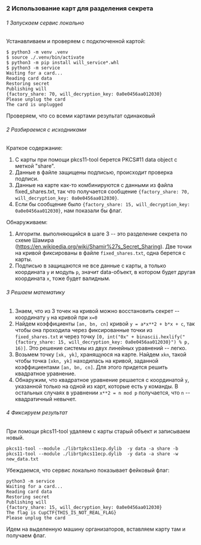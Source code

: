 ### 2 Использование карт для разделения секрета

###### 1 Запускаем сервис локально

Устанавливаем и проверяем с подключенной картой:

```
$ python3 -m venv .venv
$ source ./.venv/bin/activate
$ python3 -m pip install will_service*.whl
$ python3 -m service
Waiting for a card...
Reading card data
Restoring secret
Publishing will
{factory_share: 70, will_decryption_key: 0a0e0456aa012030}
Please unplug the card
The card is unplugged
```

Проверяем, что со всеми картами результат одинаковый

###### 2 Разбираемся с исходниками

Краткое содержание:
1. С карты при помощи pkcs11-tool берется PKCS#11 data object с меткой "share".
2. Данные в файле защищены подписью, происходит проверка подписи.
3. Данные на карте как-то комбинируются с данными из файла fixed_shares.txt, так что получается сообщение `{factory_share: 70, will_decryption_key: 0a0e0456aa012030}`. 
4. Если бы сообщение было `{factory_share: 15, will_decryption_key: 0a0e0456aa012030}`, нам показали бы флаг.

Обнаруживаем:
1. Алгоритм. выполняющийся в шаге 3 -- это разделение секрета по схеме Шамира (https://en.wikipedia.org/wiki/Shamir%27s_Secret_Sharing). Две точки на кривой фиксированы в файле `fixed_shares.txt`, одна берется с карты.
2. Подписью в защищаются не все данные с карты, а только координата `y` и модуль `p`, значит data-объект, в котором будет другая координата `x`, тоже будет валидным.

###### 3 Решаем математику

1. Знаем, что из 3 точек на кривой можно восстановить секрет -- координату `y` на кривой при `x=0`
2. Найдем коэффициенты `[an, bn, cn]` кривой `y = a*x**2 + b*x + c`, так чтобы она проходила через фиксированные точки из  `fixed_shares.txt` и через точку `[0, int("0x" + binascii.hexlify("{factory_share: 15, will_decryption_key: 0a0e0456aa012030}") % p, 16)]`. Это решение системы из двух линейных уравнений -- легко.
3. Возьмем точку `[xk, yk]`, хранящуюся на карте. Найдем `xkn`, такой чтобы точка `[xkn, yk]` находилась на кривой, заданной коэффициентами `[an, bn, cn]`. Для этого придется решить квадратное уравнение.
4. Обнаружим, что квадратное уравнение решается с координатой `y`, указанной только на одной из карт, которые есть у команды. В остальных случаях в уравнении `x**2 = n mod p` получается, что `n` -- квадратичный невычет.

###### 4 Фиксируем результат

При помощи pkcs11-tool удаляем с карты старый объект и записываем новый.

```
pkcs11-tool --module ./librtpkcs11ecp.dylib  -y data -a share -b
pkcs11-tool --module ./librtpkcs11ecp.dylib  -y data -a share -w new_data.txt
```

Убеждаемся, что сервис локально показывает фейковый флаг:

```
python3 -m service
Waiting for a card...
Reading card data
Restoring secret
Publishing will
{factory_share: 15, will_decryption_key: 0a0e0456aa012030}
The flag is CupCTF{THIS_IS_NOT_REAL_FLAG}
Please unplug the card
```

Идем на выделенную машину организаторов, вставляем карту там и получаем флаг.
